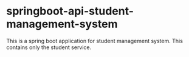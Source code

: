 # springboot-api-student-management-system
This is a spring boot application for student management system. This contains only the student service.
